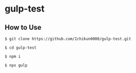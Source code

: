 # gulp-test
## How to Use
```
$ git clone https://github.com/Ichikun0000/gulp-test.git
```
```
$ cd gulp-test
```
```
$ npm i
```
```
$ npx gulp
```